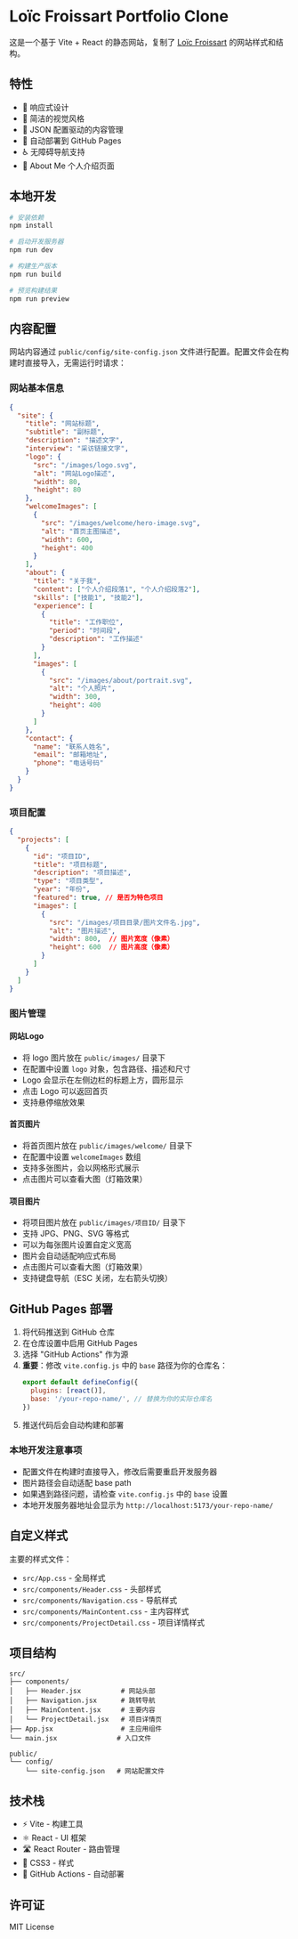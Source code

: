 # Loïc Froissart Portfolio Clone

这是一个基于 Vite + React 的静态网站，复制了 [Loïc Froissart](https://www.loicfroissart.com/) 的网站样式和结构。

## 特性

- 📱 响应式设计
- 🎨 简洁的视觉风格
- 📝 JSON 配置驱动的内容管理
- 🚀 自动部署到 GitHub Pages
- ♿ 无障碍导航支持
- 👤 About Me 个人介绍页面

## 本地开发

```bash
# 安装依赖
npm install

# 启动开发服务器
npm run dev

# 构建生产版本
npm run build

# 预览构建结果
npm run preview
```

## 内容配置

网站内容通过 `public/config/site-config.json` 文件进行配置。配置文件会在构建时直接导入，无需运行时请求：

### 网站基本信息
```json
{
  "site": {
    "title": "网站标题",
    "subtitle": "副标题",
    "description": "描述文字",
    "interview": "采访链接文字",
    "logo": {
      "src": "/images/logo.svg",
      "alt": "网站Logo描述",
      "width": 80,
      "height": 80
    },
    "welcomeImages": [
      {
        "src": "/images/welcome/hero-image.svg",
        "alt": "首页主图描述",
        "width": 600,
        "height": 400
      }
    ],
    "about": {
      "title": "关于我",
      "content": ["个人介绍段落1", "个人介绍段落2"],
      "skills": ["技能1", "技能2"],
      "experience": [
        {
          "title": "工作职位",
          "period": "时间段",
          "description": "工作描述"
        }
      ],
      "images": [
        {
          "src": "/images/about/portrait.svg",
          "alt": "个人照片",
          "width": 300,
          "height": 400
        }
      ]
    },
    "contact": {
      "name": "联系人姓名",
      "email": "邮箱地址",
      "phone": "电话号码"
    }
  }
}
```

### 项目配置
```json
{
  "projects": [
    {
      "id": "项目ID",
      "title": "项目标题",
      "description": "项目描述",
      "type": "项目类型",
      "year": "年份",
      "featured": true, // 是否为特色项目
      "images": [
        {
          "src": "/images/项目目录/图片文件名.jpg",
          "alt": "图片描述",
          "width": 800,  // 图片宽度（像素）
          "height": 600  // 图片高度（像素）
        }
      ]
    }
  ]
}
```

### 图片管理

#### 网站Logo
- 将 logo 图片放在 `public/images/` 目录下
- 在配置中设置 `logo` 对象，包含路径、描述和尺寸
- Logo 会显示在左侧边栏的标题上方，圆形显示
- 点击 Logo 可以返回首页
- 支持悬停缩放效果

#### 首页图片
- 将首页图片放在 `public/images/welcome/` 目录下
- 在配置中设置 `welcomeImages` 数组
- 支持多张图片，会以网格形式展示
- 点击图片可以查看大图（灯箱效果）

#### 项目图片
- 将项目图片放在 `public/images/项目ID/` 目录下
- 支持 JPG、PNG、SVG 等格式
- 可以为每张图片设置自定义宽高
- 图片会自动适配响应式布局
- 点击图片可以查看大图（灯箱效果）
- 支持键盘导航（ESC 关闭，左右箭头切换）

## GitHub Pages 部署

1. 将代码推送到 GitHub 仓库
2. 在仓库设置中启用 GitHub Pages
3. 选择 "GitHub Actions" 作为源
4. **重要**：修改 `vite.config.js` 中的 `base` 路径为你的仓库名：
   ```js
   export default defineConfig({
     plugins: [react()],
     base: '/your-repo-name/', // 替换为你的实际仓库名
   })
   ```
5. 推送代码后会自动构建和部署

### 本地开发注意事项
- 配置文件在构建时直接导入，修改后需要重启开发服务器
- 图片路径会自动适配 base path
- 如果遇到路径问题，请检查 `vite.config.js` 中的 `base` 设置
- 本地开发服务器地址会显示为 `http://localhost:5173/your-repo-name/`

## 自定义样式

主要的样式文件：

- `src/App.css` - 全局样式
- `src/components/Header.css` - 头部样式
- `src/components/Navigation.css` - 导航样式
- `src/components/MainContent.css` - 主内容样式
- `src/components/ProjectDetail.css` - 项目详情样式

## 项目结构

```
src/
├── components/
│   ├── Header.jsx          # 网站头部
│   ├── Navigation.jsx      # 跳转导航
│   ├── MainContent.jsx     # 主要内容
│   └── ProjectDetail.jsx   # 项目详情页
├── App.jsx                 # 主应用组件
└── main.jsx               # 入口文件

public/
└── config/
    └── site-config.json   # 网站配置文件
```

## 技术栈

- ⚡ Vite - 构建工具
- ⚛️ React - UI 框架
- 🛣️ React Router - 路由管理
- 🎨 CSS3 - 样式
- 🚀 GitHub Actions - 自动部署

## 许可证

MIT License